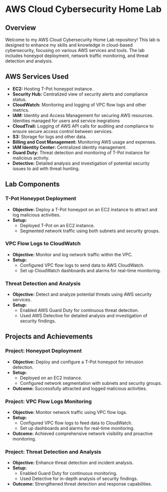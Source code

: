 # AWS Cloud Cybersecurity Home Lab

## Overview
Welcome to my AWS Cloud Cybersecurity Home Lab repository! This lab is designed to enhance my skills and knowledge in cloud-based cybersecurity, focusing on various AWS services and tools. The lab includes honeypot deployment, network traffic monitoring, and threat detection and analysis.

## AWS Services Used
- **EC2:** Hosting T-Pot honeypot instance.
- **Security Hub:** Centralized view of security alerts and compliance status.
- **CloudWatch:** Monitoring and logging of VPC flow logs and other metrics.
- **IAM:** Identity and Access Management for securing AWS resources. Idenities managed for users and service inegrations
- **CloudTrail:** Logging of AWS API calls for auditing and compliance to ensure secure access control between services.
- **S3:** Storage for logs and other data.
- **Billing and Cost Management:** Monitoring AWS usage and expenses.
- **IAM Identity Center:** Centralized identity management.
- **Guard Duty:** Threat detection and monitoring of T-Pot instance for malicious activity.
- **Detective:** Detailed analysis and investigation of potential security issues to aid with threat hunting.

## Lab Components

### T-Pot Honeypot Deployment
- **Objective:** Deploy a T-Pot honeypot on an EC2 instance to attract and log malicious activities.
- **Setup:**
  - Deployed T-Pot on an EC2 instance.
  - Segmented network traffic using both subnets and security groups.

### VPC Flow Logs to CloudWatch
- **Objective:** Monitor and log network traffic within the VPC.
- **Setup:**
  - Configured VPC flow logs to send data to AWS CloudWatch.
  - Set up CloudWatch dashboards and alarms for real-time monitoring.

### Threat Detection and Analysis
- **Objective:** Detect and analyze potential threats using AWS security services.
- **Setup:**
  - Enabled AWS Guard Duty for continuous threat detection.
  - Used AWS Detective for detailed analysis and investigation of security findings.

## Projects and Achievements

### Project: Honeypot Deployment
- **Objective:** Deploy and configure a T-Pot honeypot for intrusion detection.
- **Setup:**
  - Deployed on an EC2 instance.
  - Configured network segmentation with subnets and security groups.
- **Outcome:** Successfully attracted and logged malicious activities.

### Project: VPC Flow Logs Monitoring
- **Objective:** Monitor network traffic using VPC flow logs.
- **Setup:**
  - Configured VPC flow logs to feed data to CloudWatch.
  - Set up dashboards and alarms for real-time monitoring.
- **Outcome:** Achieved comprehensive network visibility and proactive monitoring.

### Project: Threat Detection and Analysis
- **Objective:** Enhance threat detection and incident analysis.
- **Setup:**
  - Enabled Guard Duty for continuous monitoring.
  - Used Detective for in-depth analysis of security findings.
- **Outcome:** Strengthened threat detection and response capabilities.
